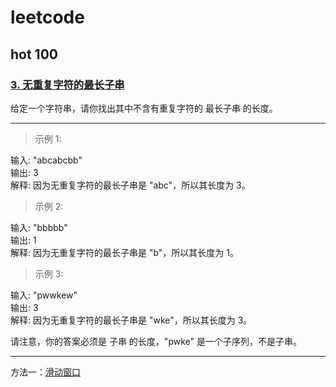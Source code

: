 # leetcode

## hot 100

### [3. 无重复字符的最长子串](https://leetcode-cn.com/problems/longest-substring-without-repeating-characters/)

给定一个字符串，请你找出其中不含有重复字符的 最长子串 的长度。

---

> 示例 1:  

输入: "abcabcbb"  
输出: 3    
解释: 因为无重复字符的最长子串是 "abc"，所以其长度为 3。   

> 示例 2:  

输入: "bbbbb"  
输出: 1  
解释: 因为无重复字符的最长子串是 "b"，所以其长度为 1。    

> 示例 3:  

输入: "pwwkew"  
输出: 3   
解释: 因为无重复字符的最长子串是 "wke"，所以其长度为 3。    

 请注意，你的答案必须是 子串 的长度，"pwke" 是一个子序列，不是子串。    

---

方法一：[滑动窗口](./hot_100/3.cpp)
